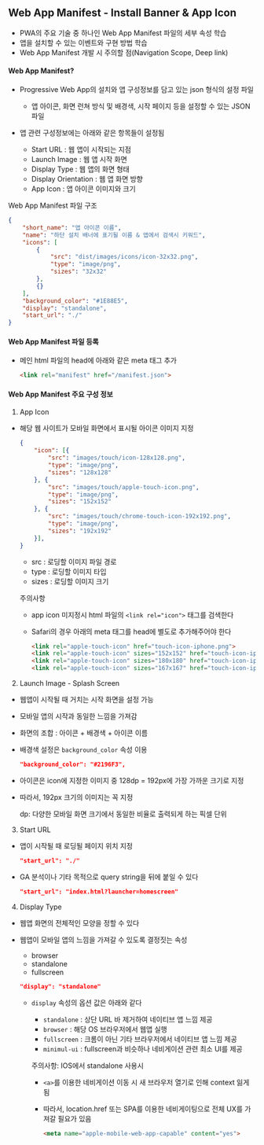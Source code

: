 ## Web App Manifest - Install Banner & App Icon

* PWA의 주요 기술 중 하나인 Web App Manifest 파일의 세부 속성 학습
* 앱을 설치할 수 있는 이벤트와 구현 방법 학습
* Web App Manifest 개발 시 주의할 점(Navigation Scope, Deep link)



#### Web App Manifest?

* Progressive Web App의 설치와 앱 구성정보를 담고 있는 json 형식의 설정 파일
  * 앱 아이콘, 화면 런쳐 방식 및 배경색, 시작 페이지 등을 설정할 수 있는 JSON 파일

* 앱 관련 구성정보에는 아래와 같은 항목들이 설정됨
  * Start URL : 웹 앱이 시작되는 지점
  * Launch Image : 웹 앱 시작 화면
  * Display Type : 웹 앱의 화면 형태
  * Display Orientation : 웹 앱 화면 방향
  * App Icon : 앱 아이콘 이미지와 크기

Web App Manifest 파일 구조

```json
{
    "short_name": "앱 아이콘 이름",
    "name": "하단 설치 배너에 표기될 이름 & 앱에서 검색시 키워드",
    "icons": [
        {
            "src": "dist/images/icons/icon-32x32.png",
            "type": "image/png",
            "sizes": "32x32"
        },
        {}
    ],
    "background_color": "#1E88E5",
    "display": "standalone",
    "start_url": "./"
}
```



#### Web App Manifest 파일 등록

* 메인 html 파일의 head에 아래와 같은 meta 태그 추가

  ```html
  <link rel="manifest" href="/manifest.json">
  ```



#### Web App Manifest 주요 구성 정보

1) App Icon

* 해당 웹 사이트가 모바일 화면에서 표시될 아이콘 이미지 지정

  ```json
  {
      "icon": [{
          "src": "images/touch/icon-128x128.png",
          "type": "image/png",
          "sizes": "128x128"
      }, {
          "src": "images/touch/apple-touch-icon.png",
          "type": "image/png",
          "sizes": "152x152"
      }, {
          "src": "images/touch/chrome-touch-icon-192x192.png",
          "type": "image/png",
          "sizes": "192x192"
      }],
  }
  ```

  * src : 로딩할 이미지 파일 경로
  * type : 로딩할 이미지 타입
  * sizes : 로딩할 이미지 크기

  주의사항

  * app icon 미지정시 html 파일의 `<link rel="icon">` 태그를 검색한다

  * Safari의 경우 아래의 meta 태그를 head에 별도로 추가해주어야 한다

    ```html
    <link rel="apple-touch-icon" href="touch-icon-iphone.png">
    <link rel="apple-touch-icon" sizes="152x152" href="touch-icon-ipad.png">
    <link rel="apple-touch-icon" sizes="180x180" href="touch-icon-iphone-retina.png">
    <link rel="apple-touch-icon" sizes="167x167" href="touch-icon-ipad-retina.png">
    ```

2) Launch Image - Splash Screen

* 웹앱이 시작될 때 거치는 시작 화면을 설정 가능

* 모바일 앱의 시작과 동일한 느낌을 가져감

* 화면의 조합 : 아이콘 + 배경색 + 아이콘 이름

* 배경색 설정은 `background_color` 속성 이용

  ```json
  "background_color": "#2196F3",
  ```

* 아이콘은 icon에 지정한 이미지 중 128dp = 192px에 가장 가까운 크기로 지정

* 따라서, 192px 크기의 이미지는 꼭 지정

  dp: 다양한 모바일 화면 크기에서 동일한 비율로 출력되게 하는 픽셀 단위

3) Start URL

* 앱이 시작될 때 로딩될 페이지 위치 지정

  ```json
  "start_url": "./"
  ```

* GA 분석이나 기타 목적으로 query string을 뒤에 붙일 수 있다

  ```json
  "start_url": "index.html?launcher=homescreen"
  ```

4) Display Type

* 웹앱 화면의 전체적인 모양을 정할 수 있다

* 웹앱이 모바일 앱의 느낌을 가져갈 수 있도록 결정짓는 속성

  * browser
  * standalone
  * fullscreen

  ```json
  "display": "standalone"
  ```

  * `display` 속성의 옵션 값은 아래와 같다

    * `standalone` : 상단 URL 바 제거하여 네이티브 앱 느낌 제공
    * `browser` : 해당 OS 브라우저에서 웹앱 실행
    * `fullscreen` : 크롬이 아닌 기타 브라우저에서 네이티브 앱 느낌 제공
    * `minimul-ui` : fullscreen과 비슷하나 네비게이션 관련 최소 UI를 제공

    주의사항: IOS에서 standalone 사용시

    * `<a>`를 이용한 네비게이션 이동 시 새 브라우저 열기로 인해 context 잃게 됨

    * 따라서, location.href 또는 SPA를 이용한 네비게이팅으로 전체 UX를 가져갈 필요가 있음

      ```html
      <meta name="apple-mobile-web-app-capable" content="yes">
      ```

      

